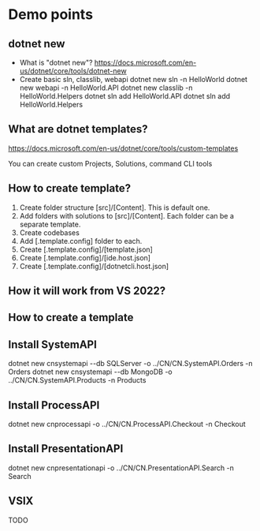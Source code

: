 # Demo points
## dotnet new
- What is "dotnet new"? 
  https://docs.microsoft.com/en-us/dotnet/core/tools/dotnet-new
- Create basic sln, classlib, webapi
dotnet new sln -n HelloWorld
dotnet new webapi -n HelloWorld.API
dotnet new classlib -n HelloWorld.Helpers
dotnet sln add HelloWorld.API
dotnet sln add HelloWorld.Helpers

## What are dotnet templates?
https://docs.microsoft.com/en-us/dotnet/core/tools/custom-templates

You can create custom Projects, Solutions, command CLI tools

## How to create template?
1) Create folder structure [src]/[Content]. This is default one.
2) Add folders with solutions to [src]/[Content]. Each folder can be a separate template.
3) Create codebases
4) Add [.template.config] folder to each.
5) Create [.template.config]/[template.json]
6) Create [.template.config]/[ide.host.json]
7) Create [.template.config]/[dotnetcli.host.json]


## How it will work from VS 2022?


## How to create a template


## Install SystemAPI
dotnet new cnsystemapi --db SQLServer -o ../CN/CN.SystemAPI.Orders -n Orders
dotnet new cnsystemapi --db MongoDB -o ../CN/CN.SystemAPI.Products -n Products

## Install ProcessAPI
dotnet new cnprocessapi -o ../CN/CN.ProcessAPI.Checkout -n Checkout

## Install PresentationAPI
dotnet new cnpresentationapi -o ../CN/CN.PresentationAPI.Search -n Search

## VSIX
TODO